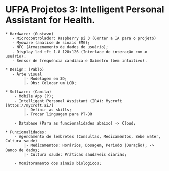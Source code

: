 # UFPA Projetos 3: Intelligent Personal Assistant for Health.

    * Hardware: (Gustavo)
       - Microcontrolador: Raspberry pi 3 (Conter a IA para o projeto)
       - Myoware (análise de sinais EMG);
       - NFC (Armazenamento de dados do usuário);
       - Display lcd tft 1.8 128x126 (Interface de interação com o usuário);
       - Sensor de frequência cardíaca e Oxímetro (bem intuitivo).

    * Design: (Pablo)
       - Arte visual
            |- Modelagem em 3D;
            |- Obs: Colocar um LCD;

    * Software: (Camila)
        - Mobile App (?);
        - Intelligent Personal Assistant (IPA): Mycroft [https://mycroft.ai/]
            |- Definir as skills;
            |- Trocar linguagem para PT-BR

        - Database (Para as funcionalidades abaixo) -> Cloud;

    * Funcionalidades:
        - Agendamento de lembretes (Consultas, Medicamentos, Bebe water, Cultura saude)
            |- Medicamentos: Horários, Dosagem, Periodo (Duração); -> Banco de dados;
            |- Cultura saude: Práticas saudaveis diarias;

        - Monitoramento dos sinais biologicos;
